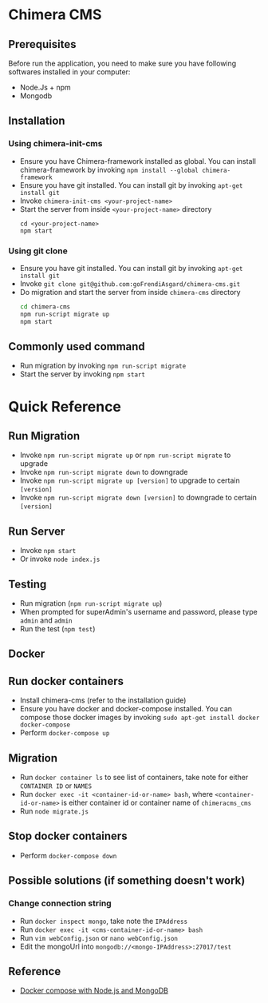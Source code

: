 # Chimera CMS

## Prerequisites
Before run the application, you need to make sure you have following softwares installed in your computer:
* Node.Js + npm
* Mongodb

## Installation

### Using chimera-init-cms 

* Ensure you have Chimera-framework installed as global. You can install chimera-framework by invoking `npm install --global chimera-framework`
* Ensure you have git installed. You can install git by invoking `apt-get install git`
* Invoke `chimera-init-cms <your-project-name>`
* Start the server from inside `<your-project-name>` directory
  ```
  cd <your-project-name>
  npm start
  ```

### Using git clone

* Ensure you have git installed. You can install git by invoking `apt-get install git`
* Invoke `git clone git@github.com:goFrendiAsgard/chimera-cms.git`
* Do migration and start the server from inside `chimera-cms` directory
  ```bash
  cd chimera-cms
  npm run-script migrate up
  npm start
  ```

## Commonly used command
* Run migration by invoking `npm run-script migrate`
* Start the server by invoking `npm start`

# Quick Reference

## Run Migration
* Invoke `npm run-script migrate up` or `npm run-script migrate` to upgrade 
* Invoke `npm run-script migrate down` to downgrade 
* Invoke `npm run-script migrate up [version]` to upgrade to certain `[version]`
* Invoke `npm run-script migrate down [version]` to downgrade to certain `[version]`

## Run Server
* Invoke `npm start`
* Or invoke `node index.js`

## Testing
* Run migration (`npm run-script migrate up`)
* When prompted for superAdmin's username and password, please type `admin` and `admin`
* Run the test (`npm test`)

## Docker

## Run docker containers
* Install chimera-cms (refer to the installation guide)
* Ensure you have docker and docker-compose installed. You can compose those docker images by invoking `sudo apt-get install docker docker-compose`
* Perform `docker-compose up`

## Migration
* Run `docker container ls` to see list of containers, take note for either `CONTAINER ID` or `NAMES`
* Run `docker exec -it <container-id-or-name> bash`, where `<container-id-or-name>` is either container id or container name of `chimeracms_cms`
* Run `node migrate.js`

## Stop docker containers
* Perform `docker-compose down`

## Possible solutions (if something doesn't work)
### Change connection string
* Run `docker inspect mongo`, take note the `IPAddress`
* Run `docker exec -it <cms-container-id-or-name> bash`
* Run `vim webConfig.json` or `nano webConfig.json`
* Edit the mongoUrl into `mongodb://<mongo-IPAddress>:27017/test`

## Reference
* [Docker compose with Node.js and MongoDB](https://medium.com/@kahana.hagai/docker-compose-with-node-js-and-mongodb-dbdadab5ce0a)